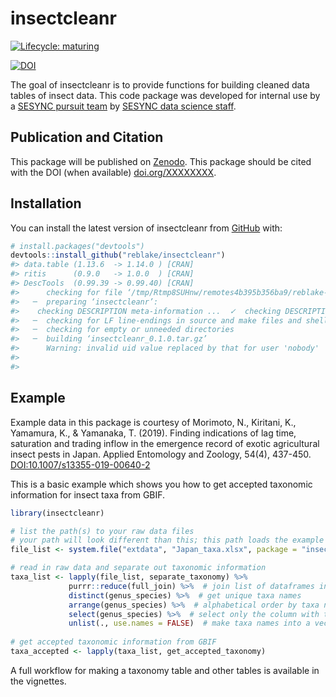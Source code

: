 
<!-- README.md is generated from README.Rmd. Please edit that file -->

# insectcleanr

<!-- badges: start -->

[![Lifecycle:
maturing](https://img.shields.io/badge/lifecycle-maturing-blue.svg)](https://www.tidyverse.org/lifecycle/#maturing)

[![DOI](https://zenodo.org/badge/314375251.svg)](https://zenodo.org/badge/latestdoi/314375251)
<!-- badges: end -->

The goal of insectcleanr is to provide functions for building cleaned
data tables of insect data. This code package was developed for internal
use by a [SESYNC pursuit team](https://www.sesync.org/project/propose-a-pursuit/global-socioeconomic-drivers-of-insect-invasions) by [SESYNC data science staff](https://cyberhelp.sesync.org).

## Publication and Citation

This package will be published on [Zenodo](). This package should be
cited with the DOI (when available) [doi.org/XXXXXXXX](doi.org/XXXXXXXX).

## Installation

You can install the latest version of insectcleanr from
[GitHub](https://github.com/reblake/insectcleanr) with:

``` r
# install.packages("devtools")
devtools::install_github("reblake/insectcleanr")
#> data.table (1.13.6  -> 1.14.0 ) [CRAN]
#> ritis      (0.9.0   -> 1.0.0  ) [CRAN]
#> DescTools  (0.99.39 -> 0.99.40) [CRAN]
#>      checking for file ‘/tmp/Rtmp8SUHnw/remotes4b395b356ba9/reblake-insectcleanr-18791ee/DESCRIPTION’ ...  ✓  checking for file ‘/tmp/Rtmp8SUHnw/remotes4b395b356ba9/reblake-insectcleanr-18791ee/DESCRIPTION’
#>   ─  preparing ‘insectcleanr’:
#>    checking DESCRIPTION meta-information ...  ✓  checking DESCRIPTION meta-information
#>   ─  checking for LF line-endings in source and make files and shell scripts
#>   ─  checking for empty or unneeded directories
#>   ─  building ‘insectcleanr_0.1.0.tar.gz’
#>      Warning: invalid uid value replaced by that for user 'nobody'
#>      
#> 
```

## Example

Example data in this package is courtesy of Morimoto, N., Kiritani, K.,
Yamamura, K., & Yamanaka, T. (2019). Finding indications of lag time,
saturation and trading inflow in the emergence record of exotic
agricultural insect pests in Japan. Applied Entomology and Zoology,
54(4), 437-450.
[DOI:10.1007/s13355-019-00640-2](https://doi.org/10.1007/s13355-019-00640-2)

This is a basic example which shows you how to get accepted taxonomic
information for insect taxa from GBIF.

``` r
library(insectcleanr)

# list the path(s) to your raw data files
# your path will look different than this; this path loads the example data included in this package
file_list <- system.file("extdata", "Japan_taxa.xlsx", package = "insectcleanr", mustWork = TRUE)

# read in raw data and separate out taxonomic information
taxa_list <- lapply(file_list, separate_taxonomy) %>%
             purrr::reduce(full_join) %>%  # join list of dataframes into one dataframe
             distinct(genus_species) %>%  # get unique taxa names
             arrange(genus_species) %>%  # alphabetical order by taxa name
             select(genus_species) %>%  # select only the column with taxa names
             unlist(., use.names = FALSE)  # make taxa names into a vector
              
# get accepted taxonomic information from GBIF
taxa_accepted <- lapply(taxa_list, get_accepted_taxonomy)
```

A full workflow for making a taxonomy table and other tables is
available in the vignettes.
